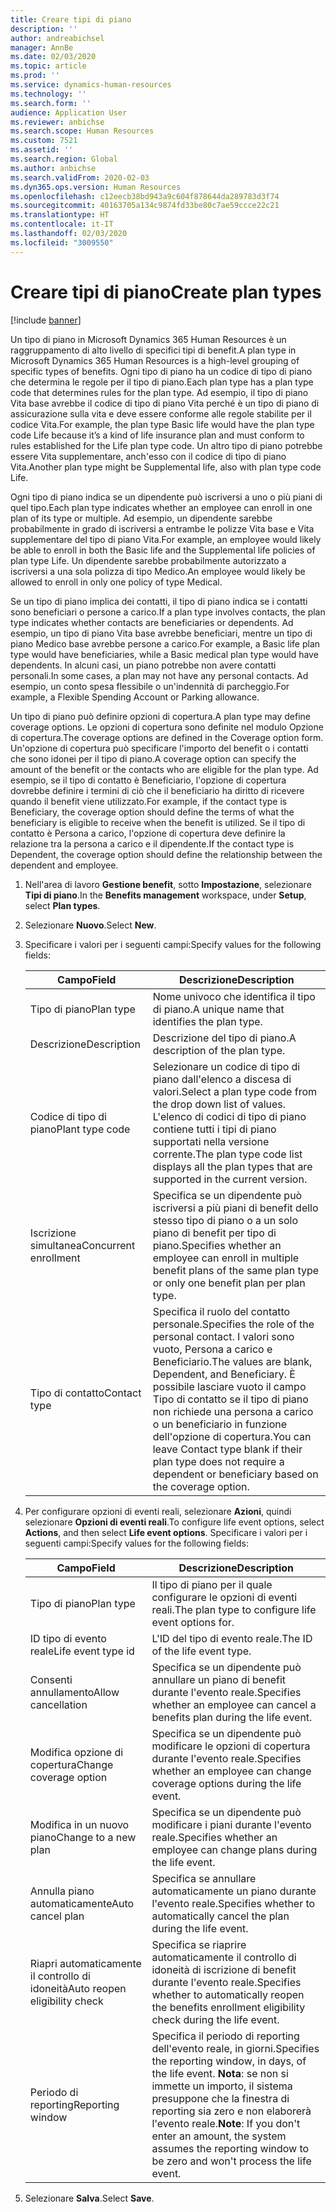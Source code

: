 ```yaml
---
title: Creare tipi di piano
description: ''
author: andreabichsel
manager: AnnBe
ms.date: 02/03/2020
ms.topic: article
ms.prod: ''
ms.service: dynamics-human-resources
ms.technology: ''
ms.search.form: ''
audience: Application User
ms.reviewer: anbichse
ms.search.scope: Human Resources
ms.custom: 7521
ms.assetid: ''
ms.search.region: Global
ms.author: anbichse
ms.search.validFrom: 2020-02-03
ms.dyn365.ops.version: Human Resources
ms.openlocfilehash: c12eecb38bd943a9c604f878644da289783d3f74
ms.sourcegitcommit: 40163705a134c9874fd33be80c7ae59ccce22c21
ms.translationtype: HT
ms.contentlocale: it-IT
ms.lasthandoff: 02/03/2020
ms.locfileid: "3009550"
---
```

# <a name="create-plan-types"></a><span data-ttu-id="3bc52-102">Creare tipi di piano</span><span class="sxs-lookup"><span data-stu-id="3bc52-102">Create plan types</span></span>

[!include [banner](includes/preview-feature.md)]

<span data-ttu-id="3bc52-103">Un tipo di piano in Microsoft Dynamics 365 Human Resources è un raggruppamento di alto livello di specifici tipi di benefit.</span><span class="sxs-lookup"><span data-stu-id="3bc52-103">A plan type in Microsoft Dynamics 365 Human Resources is a high-level grouping of specific types of benefits.</span></span> <span data-ttu-id="3bc52-104">Ogni tipo di piano ha un codice di tipo di piano che determina le regole per il tipo di piano.</span><span class="sxs-lookup"><span data-stu-id="3bc52-104">Each plan type has a plan type code that determines rules for the plan type.</span></span> <span data-ttu-id="3bc52-105">Ad esempio, il tipo di piano Vita base avrebbe il codice di tipo di piano Vita perché è un tipo di piano di assicurazione sulla vita e deve essere conforme alle regole stabilite per il codice Vita.</span><span class="sxs-lookup"><span data-stu-id="3bc52-105">For example, the plan type Basic life would have the plan type code Life because it’s a kind of life insurance plan and must conform to rules established for the Life plan type code.</span></span> <span data-ttu-id="3bc52-106">Un altro tipo di piano potrebbe essere Vita supplementare, anch'esso con il codice di tipo di piano Vita.</span><span class="sxs-lookup"><span data-stu-id="3bc52-106">Another plan type might be Supplemental life, also with plan type code Life.</span></span>

<span data-ttu-id="3bc52-107">Ogni tipo di piano indica se un dipendente può iscriversi a uno o più piani di quel tipo.</span><span class="sxs-lookup"><span data-stu-id="3bc52-107">Each plan type indicates whether an employee can enroll in one plan of its type or multiple.</span></span> <span data-ttu-id="3bc52-108">Ad esempio, un dipendente sarebbe probabilmente in grado di iscriversi a entrambe le polizze Vita base e Vita supplementare del tipo di piano Vita.</span><span class="sxs-lookup"><span data-stu-id="3bc52-108">For example, an employee would likely be able to enroll in both the Basic life and the Supplemental life policies of plan type Life.</span></span> <span data-ttu-id="3bc52-109">Un dipendente sarebbe probabilmente autorizzato a iscriversi a una sola polizza di tipo Medico.</span><span class="sxs-lookup"><span data-stu-id="3bc52-109">An employee would likely be allowed to enroll in only one policy of type Medical.</span></span>

<span data-ttu-id="3bc52-110">Se un tipo di piano implica dei contatti, il tipo di piano indica se i contatti sono beneficiari o persone a carico.</span><span class="sxs-lookup"><span data-stu-id="3bc52-110">If a plan type involves contacts, the plan type indicates whether contacts are beneficiaries or dependents.</span></span> <span data-ttu-id="3bc52-111">Ad esempio, un tipo di piano Vita base avrebbe beneficiari, mentre un tipo di piano Medico base avrebbe persone a carico.</span><span class="sxs-lookup"><span data-stu-id="3bc52-111">For example, a Basic life plan type would have beneficiaries, while a Basic medical plan type would have dependents.</span></span> <span data-ttu-id="3bc52-112">In alcuni casi, un piano potrebbe non avere contatti personali.</span><span class="sxs-lookup"><span data-stu-id="3bc52-112">In some cases, a plan may not have any personal contacts.</span></span> <span data-ttu-id="3bc52-113">Ad esempio, un conto spesa flessibile o un'indennità di parcheggio.</span><span class="sxs-lookup"><span data-stu-id="3bc52-113">For example, a Flexible Spending Account or Parking allowance.</span></span>

<span data-ttu-id="3bc52-114">Un tipo di piano può definire opzioni di copertura.</span><span class="sxs-lookup"><span data-stu-id="3bc52-114">A plan type may define coverage options.</span></span> <span data-ttu-id="3bc52-115">Le opzioni di copertura sono definite nel modulo Opzione di copertura.</span><span class="sxs-lookup"><span data-stu-id="3bc52-115">The coverage options are defined in the Coverage option form.</span></span> <span data-ttu-id="3bc52-116">Un'opzione di copertura può specificare l'importo del benefit o i contatti che sono idonei per il tipo di piano.</span><span class="sxs-lookup"><span data-stu-id="3bc52-116">A coverage option can specify the amount of the benefit or the contacts who are eligible for the plan type.</span></span> <span data-ttu-id="3bc52-117">Ad esempio, se il tipo di contatto è Beneficiario, l'opzione di copertura dovrebbe definire i termini di ciò che il beneficiario ha diritto di ricevere quando il benefit viene utilizzato.</span><span class="sxs-lookup"><span data-stu-id="3bc52-117">For example, if the contact type is Beneficiary, the coverage option should define the terms of what the beneficiary is eligible to receive when the benefit is utilized.</span></span> <span data-ttu-id="3bc52-118">Se il tipo di contatto è Persona a carico, l'opzione di copertura deve definire la relazione tra la persona a carico e il dipendente.</span><span class="sxs-lookup"><span data-stu-id="3bc52-118">If the contact type is Dependent, the coverage option should define the relationship between the dependent and employee.</span></span> 

1. <span data-ttu-id="3bc52-119">Nell'area di lavoro **Gestione benefit**, sotto **Impostazione**, selezionare **Tipi di piano**.</span><span class="sxs-lookup"><span data-stu-id="3bc52-119">In the **Benefits management** workspace, under **Setup**, select **Plan types**.</span></span>

2. <span data-ttu-id="3bc52-120">Selezionare **Nuovo**.</span><span class="sxs-lookup"><span data-stu-id="3bc52-120">Select **New**.</span></span>

3. <span data-ttu-id="3bc52-121">Specificare i valori per i seguenti campi:</span><span class="sxs-lookup"><span data-stu-id="3bc52-121">Specify values for the following fields:</span></span>

   | <span data-ttu-id="3bc52-122">Campo</span><span class="sxs-lookup"><span data-stu-id="3bc52-122">Field</span></span> | <span data-ttu-id="3bc52-123">Descrizione</span><span class="sxs-lookup"><span data-stu-id="3bc52-123">Description</span></span> |
   | --- | --- |
   | <span data-ttu-id="3bc52-124">Tipo di piano</span><span class="sxs-lookup"><span data-stu-id="3bc52-124">Plan type</span></span> | <span data-ttu-id="3bc52-125">Nome univoco che identifica il tipo di piano.</span><span class="sxs-lookup"><span data-stu-id="3bc52-125">A unique name that identifies the plan type.</span></span> |
   | <span data-ttu-id="3bc52-126">Descrizione</span><span class="sxs-lookup"><span data-stu-id="3bc52-126">Description</span></span> | <span data-ttu-id="3bc52-127">Descrizione del tipo di piano.</span><span class="sxs-lookup"><span data-stu-id="3bc52-127">A description of the plan type.</span></span> |
   | <span data-ttu-id="3bc52-128">Codice di tipo di piano</span><span class="sxs-lookup"><span data-stu-id="3bc52-128">Plant type code</span></span> | <span data-ttu-id="3bc52-129">Selezionare un codice di tipo di piano dall'elenco a discesa di valori.</span><span class="sxs-lookup"><span data-stu-id="3bc52-129">Select a plan type code from the drop down list of values.</span></span> <span data-ttu-id="3bc52-130">L'elenco di codici di tipo di piano contiene tutti i tipi di piano supportati nella versione corrente.</span><span class="sxs-lookup"><span data-stu-id="3bc52-130">The plan type code list displays all the plan types that are supported in the current version.</span></span> |
   | <span data-ttu-id="3bc52-131">Iscrizione simultanea</span><span class="sxs-lookup"><span data-stu-id="3bc52-131">Concurrent enrollment</span></span> | <span data-ttu-id="3bc52-132">Specifica se un dipendente può iscriversi a più piani di benefit dello stesso tipo di piano o a un solo piano di benefit per tipo di piano.</span><span class="sxs-lookup"><span data-stu-id="3bc52-132">Specifies whether an employee can enroll in multiple benefit plans of the same plan type or only one benefit plan per plan type.</span></span> |
   | <span data-ttu-id="3bc52-133">Tipo di contatto</span><span class="sxs-lookup"><span data-stu-id="3bc52-133">Contact type</span></span> | <span data-ttu-id="3bc52-134">Specifica il ruolo del contatto personale.</span><span class="sxs-lookup"><span data-stu-id="3bc52-134">Specifies the role of the personal contact.</span></span> <span data-ttu-id="3bc52-135">I valori sono vuoto, Persona a carico e Beneficiario.</span><span class="sxs-lookup"><span data-stu-id="3bc52-135">The values are blank, Dependent, and Beneficiary.</span></span> <span data-ttu-id="3bc52-136">È possibile lasciare vuoto il campo Tipo di contatto se il tipo di piano non richiede una persona a carico o un beneficiario in funzione dell'opzione di copertura.</span><span class="sxs-lookup"><span data-stu-id="3bc52-136">You can leave Contact type blank if their plan type does not require a dependent or beneficiary based on the coverage option.</span></span> |

4. <span data-ttu-id="3bc52-137">Per configurare opzioni di eventi reali, selezionare **Azioni**, quindi selezionare **Opzioni di eventi reali**.</span><span class="sxs-lookup"><span data-stu-id="3bc52-137">To configure life event options, select **Actions**, and then select **Life event options**.</span></span> <span data-ttu-id="3bc52-138">Specificare i valori per i seguenti campi:</span><span class="sxs-lookup"><span data-stu-id="3bc52-138">Specify values for the following fields:</span></span>

   | <span data-ttu-id="3bc52-139">Campo</span><span class="sxs-lookup"><span data-stu-id="3bc52-139">Field</span></span> | <span data-ttu-id="3bc52-140">Descrizione</span><span class="sxs-lookup"><span data-stu-id="3bc52-140">Description</span></span> |
   | --- | --- |
   | <span data-ttu-id="3bc52-141">Tipo di piano</span><span class="sxs-lookup"><span data-stu-id="3bc52-141">Plan type</span></span> | <span data-ttu-id="3bc52-142">Il tipo di piano per il quale configurare le opzioni di eventi reali.</span><span class="sxs-lookup"><span data-stu-id="3bc52-142">The plan type to configure life event options for.</span></span> |
   | <span data-ttu-id="3bc52-143">ID tipo di evento reale</span><span class="sxs-lookup"><span data-stu-id="3bc52-143">Life event type id</span></span> | <span data-ttu-id="3bc52-144">L'ID del tipo di evento reale.</span><span class="sxs-lookup"><span data-stu-id="3bc52-144">The ID of the life event type.</span></span> |
   | <span data-ttu-id="3bc52-145">Consenti annullamento</span><span class="sxs-lookup"><span data-stu-id="3bc52-145">Allow cancellation</span></span> | <span data-ttu-id="3bc52-146">Specifica se un dipendente può annullare un piano di benefit durante l'evento reale.</span><span class="sxs-lookup"><span data-stu-id="3bc52-146">Specifies whether an employee can cancel a benefits plan during the life event.</span></span> |
   |<span data-ttu-id="3bc52-147">Modifica opzione di copertura</span><span class="sxs-lookup"><span data-stu-id="3bc52-147">Change coverage option</span></span> | <span data-ttu-id="3bc52-148">Specifica se un dipendente può modificare le opzioni di copertura durante l'evento reale.</span><span class="sxs-lookup"><span data-stu-id="3bc52-148">Specifies whether an employee can change coverage options during the life event.</span></span> |
   | <span data-ttu-id="3bc52-149">Modifica in un nuovo piano</span><span class="sxs-lookup"><span data-stu-id="3bc52-149">Change to a new plan</span></span> | <span data-ttu-id="3bc52-150">Specifica se un dipendente può modificare i piani durante l'evento reale.</span><span class="sxs-lookup"><span data-stu-id="3bc52-150">Specifies whether an employee can change plans during the life event.</span></span> |
   | <span data-ttu-id="3bc52-151">Annulla piano automaticamente</span><span class="sxs-lookup"><span data-stu-id="3bc52-151">Auto cancel plan</span></span> |<span data-ttu-id="3bc52-152">Specifica se annullare automaticamente un piano durante l'evento reale.</span><span class="sxs-lookup"><span data-stu-id="3bc52-152">Specifies whether to automatically cancel the plan during the life event.</span></span> |
   | <span data-ttu-id="3bc52-153">Riapri automaticamente il controllo di idoneità</span><span class="sxs-lookup"><span data-stu-id="3bc52-153">Auto reopen eligibility check</span></span> | <span data-ttu-id="3bc52-154">Specifica se riaprire automaticamente il controllo di idoneità di iscrizione di benefit durante l'evento reale.</span><span class="sxs-lookup"><span data-stu-id="3bc52-154">Specifies whether to automatically reopen the benefits enrollment eligibility check during the life event.</span></span> |
   | <span data-ttu-id="3bc52-155">Periodo di reporting</span><span class="sxs-lookup"><span data-stu-id="3bc52-155">Reporting window</span></span> | <span data-ttu-id="3bc52-156">Specifica il periodo di reporting dell'evento reale, in giorni.</span><span class="sxs-lookup"><span data-stu-id="3bc52-156">Specifies the reporting window, in days, of the life event.</span></span> <span data-ttu-id="3bc52-157">**Nota**: se non si immette un importo, il sistema presuppone che la finestra di reporting sia zero e non elaborerà l'evento reale.</span><span class="sxs-lookup"><span data-stu-id="3bc52-157">**Note**: If you don't enter an amount, the system assumes the reporting window to be zero and won't process the life event.</span></span> |

5. <span data-ttu-id="3bc52-158">Selezionare **Salva**.</span><span class="sxs-lookup"><span data-stu-id="3bc52-158">Select **Save**.</span></span> 
